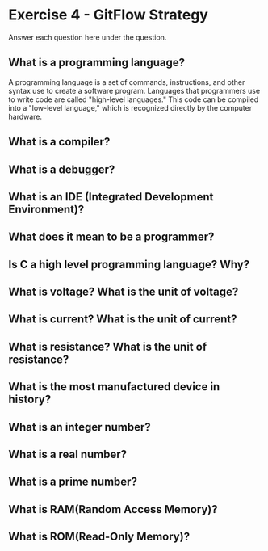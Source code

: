 # Exercise 4 - GitFlow Strategy

Answer each question here under the question.

## What is a programming language?

A programming language is a set of commands, instructions, and other syntax use to create a software program. Languages that programmers use to write code are called "high-level languages." This code can be compiled into a "low-level language," which is recognized directly by the computer hardware.

## What is a compiler?

## What is a debugger?

## What is an IDE (Integrated Development Environment)?

## What does it mean to be a programmer?

## Is C a high level programming language? Why?

## What is voltage? What is the unit of voltage?

## What is current? What is the unit of current?

## What is resistance? What is the unit of resistance?

## What is the most manufactured device in history?

## What is an integer number?

## What is a real number?

## What is a prime number?

## What is RAM(Random Access Memory)?

## What is ROM(Read-Only Memory)?
